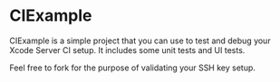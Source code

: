 CIExample
=========

CIExample is a simple project that you can use to test and debug your Xcode Server CI setup.  It includes some unit tests and  UI tests.

Feel free to fork for the purpose of validating your SSH key setup.
